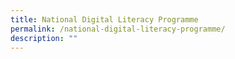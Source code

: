 ```yaml
---
title: National Digital Literacy Programme
permalink: /national-digital-literacy-programme/
description: ""
---
```

